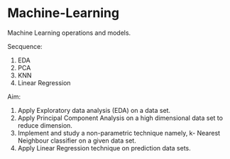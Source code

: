 # Machine-Learning
Machine Learning operations and models.

Secquence:
1. EDA
2. PCA
3. KNN
4. Linear Regression
   
Aim:
1. Apply Exploratory data analysis (EDA) on a data set.
2. Apply Principal Component Analysis on a high dimensional data set to reduce dimension.
3. Implement and study a non-parametric technique namely, k- Nearest Neighbour classifier on a given data set.
4. Apply Linear Regression technique on prediction data sets.

